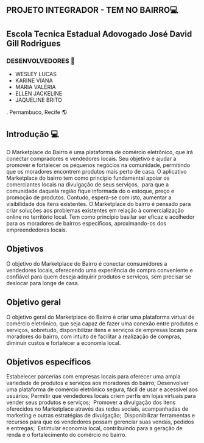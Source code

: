 

## PROJETO INTEGRADOR - TEM NO BAIRRO💻
## Escola Tecnica Estadual Adovogado José David Gill Rodrigues
### DESENVOLVEDORES 👋

- WESLEY LUCAS
- KARINE VIANA
- MARIA VALÉRIA
- ELLEN JACKELINE
- JAQUELINE BRITO

. Pernambuco, Recife 🌎

## Introdução 💻

O Marketplace do Bairro é uma plataforma de comércio eletrônico, que irá conectar compradores e vendedores locais. Seu objetivo é ajudar a promover e fortalecer os pequenos negócios na comunidade, permitindo que os moradores encontrem produtos mais perto de casa. 
O aplicativo Marketplace do bairro tem como princípio fundamental apoiar os comerciantes locais na divulgação de seus serviços,  para que a comunidade daquela região fique informada do o estoque, preço e promoção de produtos. Contudo, espera-se com isto, aumentar a visibilidade dos itens existentes. 
O Marketplace do bairro é pensado para criar soluções aos problemas existentes em relação à comercialização online no território local. Tem como princípio basilar ser eficaz e acolhedor para os moradores de bairros específicos, aproximando-os dos empreendedores locais. 

## Objetivos

O objetivo do Marketplace do Bairro é conectar consumidores a vendedores locais, oferecendo uma experiência de compra conveniente e confiável para quem deseja adquirir produtos e serviços,
sem precisar se deslocar para longe de casa.   

## Objetivo geral

O objetivo geral do Marketplace do Bairro é criar uma plataforma virtual de comércio eletrônico, que seja capaz de fazer uma conexão entre produtos e serviços, sobretudo, disponibilizar itens e serviços de empresas locais para moradores do bairro, com intuito de facilitar a realização de compras, diminuir custos e fortalecer a economia local. 

## Objetivos específicos 

Estabelecer parcerias com empresas locais para oferecer uma ampla variedade de produtos e serviços aos moradores do bairro;
Desenvolver uma plataforma de comércio eletrônico segura, fácil de usar e acessível aos usuários;
Permitir que vendedores locais criem perfis em lojas virtuais para vender seus produtos e serviços; 
Promover a divulgação dos itens oferecidos no Marketplace através das redes sociais, acampanhadas de marketing e outras estratégias de divulgação; 
Disponibilizar ferramentas e recursos para que os vendedores possam gerenciar suas vendas, pedidos e entregas; 
Estimular economia local, contribuindo para a geração de renda e o fortalecimento do comércio no bairro. 
